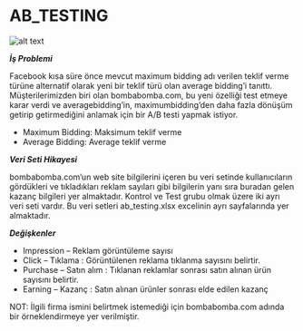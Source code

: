 # AB_TESTING
![alt text](![image](https://user-images.githubusercontent.com/101832704/167316927-fbfd5665-fc0b-426c-8d87-5a647877a47b.png))


***İş Problemi***

Facebook kısa süre önce mevcut maximum bidding adı verilen teklif
verme türüne alternatif olarak yeni bir teklif türü olan average bidding’i
tanıttı.
Müşterilerimizden biri olan bombabomba.com, bu yeni özelliği test
etmeye karar verdi ve averagebidding’in, maximumbidding’den daha
fazla dönüşüm getirip getirmediğini anlamak için bir A/B testi yapmak
istiyor.

* Maximum Bidding: Maksimum teklif verme
* Average Bidding: Average teklif verme

***Veri Seti Hikayesi***

bombabomba.com’un web site bilgilerini içeren bu veri setinde kullanıcıların
gördükleri ve tıkladıkları reklam sayıları gibi bilgilerin yanı sıra buradan gelen
kazanç bilgileri yer almaktadır.
Kontrol ve Test grubu olmak üzere iki ayrı veri seti vardır. Bu veri setleri
ab_testing.xlsx excelinin ayrı sayfalarında yer almaktadır.

***Değişkenler***

* Impression – Reklam görüntüleme sayısı
* Click – Tıklama : Görüntülenen reklama tıklanma sayısını belirtir.
* Purchase – Satın alım : Tıklanan reklamlar sonrası satın alınan ürün sayısını belirtir.
* Earning – Kazanç : Satın alınan ürünler sonrası elde edilen kazanç

NOT: İlgili firma ismini belirtmek istemediği için bombabomba.com adında bir örneklendirmeye yer verilmiştir.
